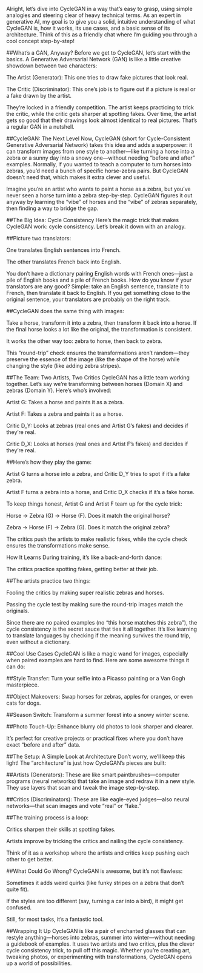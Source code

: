 Alright, let’s dive into CycleGAN in a way that’s easy to grasp, using simple analogies and steering clear of heavy technical terms. As an expert in generative AI, my goal is to give you a solid, intuitive understanding of what CycleGAN is, how it works, its use cases, and a basic sense of its architecture. Think of this as a friendly chat where I’m guiding you through a cool concept step-by-step!

##What’s a GAN, Anyway?
Before we get to CycleGAN, let’s start with the basics. A Generative Adversarial Network (GAN) is like a little creative showdown between two characters:

The Artist (Generator): This one tries to draw fake pictures that look real.

The Critic (Discriminator): This one’s job is to figure out if a picture is real or a fake drawn by the artist.

They’re locked in a friendly competition. The artist keeps practicing to trick the critic, while the critic gets sharper at spotting fakes. Over time, the artist gets so good that their drawings look almost identical to real pictures. That’s a regular GAN in a nutshell.

##CycleGAN: The Next Level
Now, CycleGAN (short for Cycle-Consistent Generative Adversarial Network) takes this idea and adds a superpower: it can transform images from one style to another—like turning a horse into a zebra or a sunny day into a snowy one—without needing “before and after” examples. Normally, if you wanted to teach a computer to turn horses into zebras, you’d need a bunch of specific horse-zebra pairs. But CycleGAN doesn’t need that, which makes it extra clever and useful.

Imagine you’re an artist who wants to paint a horse as a zebra, but you’ve never seen a horse turn into a zebra step-by-step. CycleGAN figures it out anyway by learning the “vibe” of horses and the “vibe” of zebras separately, then finding a way to bridge the gap.

##The Big Idea: Cycle Consistency
Here’s the magic trick that makes CycleGAN work: cycle consistency. Let’s break it down with an analogy.

##Picture two translators:

One translates English sentences into French.

The other translates French back into English.

You don’t have a dictionary pairing English words with French ones—just a pile of English books and a pile of French books. How do you know if your translators are any good? Simple: take an English sentence, translate it to French, then translate it back to English. If you get something close to the original sentence, your translators are probably on the right track.

##CycleGAN does the same thing with images:

Take a horse, transform it into a zebra, then transform it back into a horse. If the final horse looks a lot like the original, the transformation is consistent.

It works the other way too: zebra to horse, then back to zebra.

This “round-trip” check ensures the transformations aren’t random—they preserve the essence of the image (like the shape of the horse) while changing the style (like adding zebra stripes).

##The Team: Two Artists, Two Critics
CycleGAN has a little team working together. Let’s say we’re transforming between horses (Domain X) and zebras (Domain Y). Here’s who’s involved:

Artist G: Takes a horse and paints it as a zebra.

Artist F: Takes a zebra and paints it as a horse.

Critic D_Y: Looks at zebras (real ones and Artist G’s fakes) and decides if they’re real.

Critic D_X: Looks at horses (real ones and Artist F’s fakes) and decides if they’re real.

##Here’s how they play the game:

Artist G turns a horse into a zebra, and Critic D_Y tries to spot if it’s a fake zebra.

Artist F turns a zebra into a horse, and Critic D_X checks if it’s a fake horse.

To keep things honest, Artist G and Artist F team up for the cycle trick:

Horse → Zebra (G) → Horse (F). Does it match the original horse?

Zebra → Horse (F) → Zebra (G). Does it match the original zebra?

The critics push the artists to make realistic fakes, while the cycle check ensures the transformations make sense.

How It Learns
During training, it’s like a back-and-forth dance:

The critics practice spotting fakes, getting better at their job.

##The artists practice two things:

Fooling the critics by making super realistic zebras and horses.

Passing the cycle test by making sure the round-trip images match the originals.

Since there are no paired examples (no “this horse matches this zebra”), the cycle consistency is the secret sauce that ties it all together. It’s like learning to translate languages by checking if the meaning survives the round trip, even without a dictionary.

##Cool Use Cases
CycleGAN is like a magic wand for images, especially when paired examples are hard to find. Here are some awesome things it can do:

##Style Transfer: Turn your selfie into a Picasso painting or a Van Gogh masterpiece.

##Object Makeovers: Swap horses for zebras, apples for oranges, or even cats for dogs.

##Season Switch: Transform a summer forest into a snowy winter scene.

##Photo Touch-Up: Enhance blurry old photos to look sharper and clearer.

It’s perfect for creative projects or practical fixes where you don’t have exact “before and after” data.

##The Setup: A Simple Look at Architecture
Don’t worry, we’ll keep this light! The “architecture” is just how CycleGAN’s pieces are built:

##Artists (Generators): These are like smart paintbrushes—computer programs (neural networks) that take an image and redraw it in a new style. They use layers that scan and tweak the image step-by-step.

##Critics (Discriminators): These are like eagle-eyed judges—also neural networks—that scan images and vote “real” or “fake.”

##The training process is a loop:

Critics sharpen their skills at spotting fakes.

Artists improve by tricking the critics and nailing the cycle consistency.

Think of it as a workshop where the artists and critics keep pushing each other to get better.

##What Could Go Wrong?
CycleGAN is awesome, but it’s not flawless:

Sometimes it adds weird quirks (like funky stripes on a zebra that don’t quite fit).

If the styles are too different (say, turning a car into a bird), it might get confused.

Still, for most tasks, it’s a fantastic tool.

##Wrapping It Up
CycleGAN is like a pair of enchanted glasses that can restyle anything—horses into zebras, summer into winter—without needing a guidebook of examples. It uses two artists and two critics, plus the clever cycle consistency trick, to pull off this magic. Whether you’re creating art, tweaking photos, or experimenting with transformations, CycleGAN opens up a world of possibilities.
